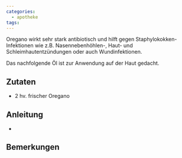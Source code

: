 ```yaml
---
categories:
  - apotheke
tags:
---
```


Oregano wirkt sehr stark antibiotisch und hilft gegen Staphylokokken-Infektionen wie z.B. Nasennebenhöhlen-, Haut- und Schleimhautentzündungen oder auch Wundinfektionen.

Das nachfolgende Öl ist zur Anwendung auf der Haut gedacht.

## Zutaten
* 2 hv. frischer Oregano 

## Anleitung
* 

## Bemerkungen
<!--stackedit_data:
eyJoaXN0b3J5IjpbLTExODMyMTg2MThdfQ==
-->
